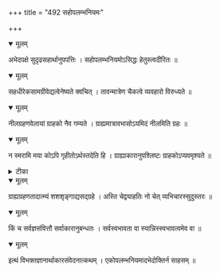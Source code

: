 +++
title = "492 सहोपलम्भनियमः"

+++


<details open><summary>मूलम्</summary>

अभेदपक्षे सुदृढसहार्थानुपपत्तिः । सहोपलम्भनियमोऽसिद्धः हेतुस्त्वदीरितः ॥
</details>



<details open><summary>मूलम्</summary>

सहधीरेकसामग्रीवेद्यत्वेनेष्यते क्वचित् । तावन्मात्रेण चैकत्वे व्यवहारो विरुध्यते ॥
</details>



<details open><summary>मूलम्</summary>

नीलग्रहणवेलायां ग्राहको नैव गम्यते । ग्राह्यमात्रावभासोऽयमिदं नीलमिति ग्रहः ॥
</details>



<details open><summary>मूलम्</summary>

न स्मरामि मया कोऽपि गृहीतोऽर्थस्तदेति हि । ग्राह्याकारानुपश्लिष्टः ग्राहकोऽप्यवमृश्यते ॥
</details>



<details><summary>टीका</summary>

श्लोक.[292]
</details>



<details open><summary>मूलम्</summary>

ग्राह्यग्रहणतादात्म्यं शशशृङ्गाद्यसद्ग्रहे । अस्ति चेद्व्याहतिः नो चेत् व्यभिचारस्सुदुस्तरः ॥
</details>



<details open><summary>मूलम्</summary>

किं च सर्वज्ञसंवित्तौ सर्वाकारानुबन्धतः । सर्वस्वभावता वा स्यान्निस्स्वभावत्वमेव वा ॥
</details>



<details open><summary>मूलम्</summary>

इत्थं विभक्तज्ञानार्थाकारसंवेदनात्कथम् । एकोपलम्भनियमादभेदोक्तिर्न साहसम् ॥
</details>


